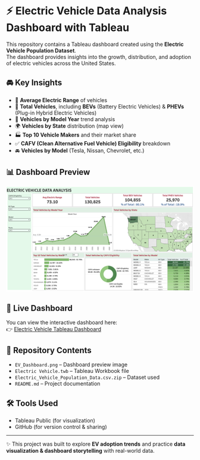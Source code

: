 # ⚡ Electric Vehicle Data Analysis Dashboard with Tableau  

This repository contains a Tableau dashboard created using the **Electric Vehicle Population Dataset**.  
The dashboard provides insights into the growth, distribution, and adoption of electric vehicles across the United States.  

## 🚘 Key Insights  

- 🔋 **Average Electric Range** of vehicles  
- 🚗 **Total Vehicles**, including **BEVs** (Battery Electric Vehicles) & **PHEVs** (Plug-in Hybrid Electric Vehicles)  
- 📅 **Vehicles by Model Year** trend analysis  
- 🌍 **Vehicles by State** distribution (map view)  
- 🏭 **Top 10 Vehicle Makers** and their market share  
- ✅ **CAFV (Clean Alternative Fuel Vehicle) Eligibility** breakdown  
- 🚘 **Vehicles by Model** (Tesla, Nissan, Chevrolet, etc.)  

## 📊 Dashboard Preview  
![EV Dashboard Preview](EV_Dashboard.png)  

## 🔗 Live Dashboard  
You can view the interactive dashboard here:  
👉 [Electric Vehicle Tableau Dashboard](your-tableau-link-here)  

## 📂 Repository Contents  
- `EV_Dashboard.png` – Dashboard preview image  
- `Electric Vehicle.twb` – Tableau Workbook file  
- `Electric_Vehicle_Population_Data.csv.zip` – Dataset used  
- `README.md` – Project documentation  

## 🛠 Tools Used  
- Tableau Public (for visualization)  
- GitHub (for version control & sharing)  

---

✨ This project was built to explore **EV adoption trends** and practice **data visualization & dashboard storytelling** with real-world data.  
